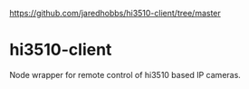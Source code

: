 https://github.com/jaredhobbs/hi3510-client/tree/master

# hi3510-client
Node wrapper for remote control of hi3510 based IP cameras.
